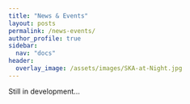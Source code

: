 ```yaml
---
title: "News & Events"
layout: posts
permalink: /news-events/
author_profile: true
sidebar:
  nav: "docs"
header:
  overlay_image: /assets/images/SKA-at-Night.jpg
---
```

 
Still in development...
 
